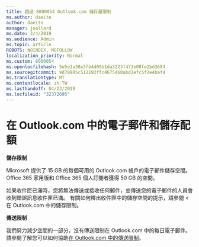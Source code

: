 ```yaml
---
title: 超過 8000054 Outlook.com 儲存量限制
ms.author: daeite
author: daeite
manager: joallard
ms.date: 3/4/2019
ms.audience: Admin
ms.topic: article
ROBOTS: NOINDEX, NOFOLLOW
localization_priority: Normal
ms.custom: 8000054
ms.openlocfilehash: 5e5e1a38e3fb4d09b1da3223f473e08fe2bd3684
ms.sourcegitcommit: 9d78905c512192ffc4675468abd2efc5f2e4baf4
ms.translationtype: MT
ms.contentlocale: zh-TW
ms.lasthandoff: 04/23/2019
ms.locfileid: "32372695"
---
```

# <a name="email-and-storage-quota-in-outlookcom"></a>在 Outlook.com 中的電子郵件和儲存配額

**儲存限制**

Microsoft 提供了 15 GB 的每個可用的 Outlook.com 帳戶的電子郵件儲存空間。 Office 365 家用版和 Office 365 個人訂閱者獲得 50 GB 的空間。
  
如果收件匣已滿時，您將無法傳送或接收任何郵件，並傳送您的電子郵件的人員會收到錯誤訊息收件匣已滿。 有關如何釋出收件匣中的儲存空間的提示，請參閱 <<c0>在 Outlook.com 中的儲存限制。

**傳送限制**

我們努力減少空間的一部分，沒有傳送限制在 Outlook.com 中的每日電子郵件。 請參閱了解您可以如何協助[在 Outlook.com 中的傳送限制](https://support.office.com/article/279ee200-594c-40f0-9ec8-bb6af7735c2e)。